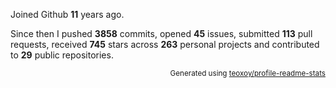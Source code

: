 Joined Github **11** years ago.

Since then I pushed **3858** commits, opened **45** issues, submitted **113** pull requests, received **745** stars across **263** personal projects and contributed to **29** public repositories.

<p align="right"><sub>Generated using <a href="https://github.com/marketplace/actions/profile-readme-stats">teoxoy/profile-readme-stats</a></sub></p>
